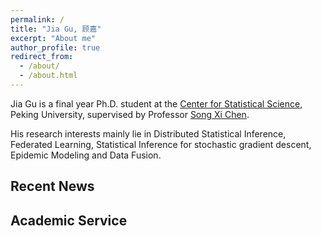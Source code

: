 ```yaml
---
permalink: /
title: "Jia Gu, 顾嘉"
excerpt: "About me"
author_profile: true
redirect_from: 
  - /about/
  - /about.html
---
```

Jia Gu is a final year Ph.D. student at the [Center for Statistical Science](https://www.stat-center.pku.edu.cn/), Peking University, supervised by Professor [Song Xi Chen](https://www.songxichen.com/).

His research interests mainly lie in Distributed Statistical Inference, Federated Learning, Statistical Inference for stochastic gradient descent, Epidemic Modeling and Data Fusion.

Recent News
------------------------


Academic Service
------------------------



